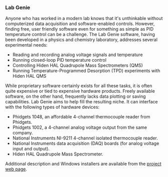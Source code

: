 ### Lab Genie
Anyone who has worked in a modern lab knows that it's unthinkable without computerized data acquisition and software-enabled controls. However, finding free, user friendly software even for something as simple as PID temperature control can be a challenge. The Lab Genie software, having been developed in a physics and chemistry laboratory, addresses several experimental needs:

* Reading and recording analog voltage signals and temperature
* Running closed-loop PID temperature control
* Controlling Hiden HAL Quadrupole Mass Spectrometers (QMS)
* Running Temperature-Programmed Desorption (TPD) experiments with Hiden HAL QMS

While proprietary software certainly exists for all these tasks, it is often quite expensive or tied to expensive hardware products. Freely available software, on the other hand, frequently lacks data plotting or saving capabilities. Lab Genie aims to help fill the resulting niche. It can interface with the following types of hardware devices:

* Phidgets 1048, an affordable 4-channel thermocouple reader from Phidgets.
* Phidgets 1002, a 4-channel analog voltage output from the same company.
* National Instruments NI-9211 4-channel isolated thermocouple reader.
* National Instruments data acquisition (DAQ) boards (for analog voltage input and output).
* Hiden HAL Quadrupole Mass Spectrometer.

Additional description and Windows installers are available from the [project web page](https://dizzylogic.com/labgenie).
